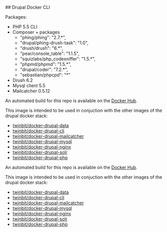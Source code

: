 

## Drupal Docker CLI

Packages:
 - PHP 5.5 CLI
 - Composer + packages
    - "phing/phing": "2.7.*",
    - "drupal/phing-drush-task": "1.0",
    - "drush/drush": "6.*",
    - "pear/console_table": "1.1.5",
    - "squizlabs/php_codesniffer": "1.5.*",
    - "phpmd/phpmd": "1.5.*",
    - "drupal/coder": "7.2.*",
    - "sebastian/phpcpd": "*"
 - Drush 6.2
 - Mysql client 5.5
 - Mailcatcher 0.5.12


An automated build for this repo is available on the [Docker Hub](https://registry.hub.docker.com/u/twinbit).

This image is intended to be used in conjuction with the other images of the drupal docker stack:

- [twinbit/docker-drupal-data](https://github.com/twinbit/docker-drupal-data)
- [twinbit/docker-drupal-cli](https://github.com/twinbit/docker-drupal-cli)
- [twinbit/docker-drupal-mailcatcher](https://github.com/twinbit/docker-drupal-mailcatcher)
- [twinbit/docker-drupal-mysql](https://github.com/twinbit/docker-drupal-mysql)
- [twinbit/docker-drupal-nginx](https://github.com/twinbit/docker-drupal-nginx)
- [twinbit/docker-drupal-solr](https://github.com/twinbit/docker-drupal-solr)
- [twinbit/docker-drupal-php](https://github.com/twinbit/docker-drupal-php)


An automated build for this repo is available on the [Docker Hub](https://registry.hub.docker.com/u/twinbit).

This image is intended to be used in conjuction with the other images of the drupal docker stack:

- [twinbit/docker-drupal-data](https://github.com/twinbit/docker-drupal-data)
- [twinbit/docker-drupal-cli](https://github.com/twinbit/docker-drupal-cli)
- [twinbit/docker-drupal-mailcatcher](https://github.com/twinbit/docker-drupal-mailcatcher)
- [twinbit/docker-drupal-mysql](https://github.com/twinbit/docker-drupal-mysql)
- [twinbit/docker-drupal-nginx](https://github.com/twinbit/docker-drupal-nginx)
- [twinbit/docker-drupal-solr](https://github.com/twinbit/docker-drupal-solr)
- [twinbit/docker-drupal-php](https://github.com/twinbit/docker-drupal-php)
